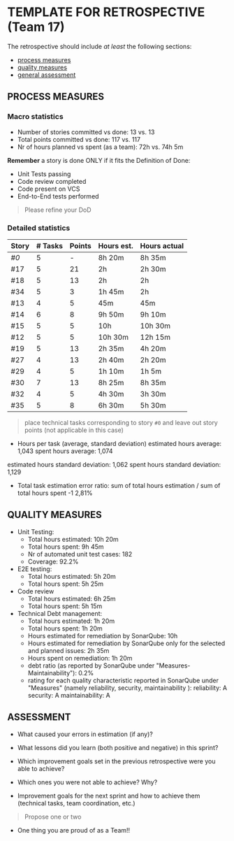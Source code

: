 TEMPLATE FOR RETROSPECTIVE (Team 17)
=====================================

The retrospective should include _at least_ the following
sections:

- [process measures](#process-measures)
- [quality measures](#quality-measures)
- [general assessment](#assessment)

## PROCESS MEASURES 

### Macro statistics

- Number of stories committed vs done: 13 vs. 13
- Total points committed vs done: 117 vs. 117
- Nr of hours planned vs spent (as a team): 72h vs. 74h 5m

**Remember**  a story is done ONLY if it fits the Definition of Done:
 
- Unit Tests passing
- Code review completed
- Code present on VCS
- End-to-End tests performed

> Please refine your DoD 

### Detailed statistics

| Story  | # Tasks | Points | Hours est. | Hours actual |
|--------|---------|--------|------------|--------------|
| _#0_   |      5  |    -   |  8h 20m    |  8h 35m      |
| #17    |     5   |    21    |       2h      |      2h 30m        |
|#18|5|13|2h|2h|
|#34|5|3|1h 45m|2h|
|#13|4|5|45m|45m|
|#14|6|8|9h 50m|9h 10m|
|#15|5|5|10h|10h 30m|
|#12|5|5|10h 30m|12h 15m|
|#19|5|13|2h 35m|4h 20m|
|#27|4|13|2h 40m|2h 20m|
|#29|4|5|1h 10m|1h 5m|
|#30|7|13|8h 25m|8h 35m|
|#32|4|5|4h 30m|3h 30m|
|#35|5|8|6h 30m|5h 30m|
   

> place technical tasks corresponding to story `#0` and leave out story points (not applicable in this case)

- Hours per task (average, standard deviation)
estimated hours average: 1,043
spent hours average: 1,074

estimated hours standard deviation: 1,062
spent hours standard deviation: 1,129

- Total task estimation error ratio: sum of total hours estimation / sum of total hours spent -1
2,81%
  
## QUALITY MEASURES 

- Unit Testing:
  - Total hours estimated: 10h 20m
  - Total hours spent: 9h 45m
  - Nr of automated unit test cases: 182
  - Coverage: 92.2%
- E2E testing:
  - Total hours estimated: 5h 20m
  - Total hours spent: 5h 25m
- Code review 
  - Total hours estimated: 6h 25m
  - Total hours spent: 5h 15m
- Technical Debt management:
  - Total hours estimated: 1h 20m
  - Total hours spent: 1h 20m
  - Hours estimated for remediation by SonarQube: 10h
  - Hours estimated for remediation by SonarQube only for the selected and planned issues: 2h 35m
  - Hours spent on remediation: 1h 20m
  - debt ratio (as reported by SonarQube under "Measures-Maintainability"): 0.2%
  - rating for each quality characteristic reported in SonarQube under "Measures" (namely reliability, security, maintainability ):
  reliability: A
  security: A
  maintainability: A
  


## ASSESSMENT

- What caused your errors in estimation (if any)?

- What lessons did you learn (both positive and negative) in this sprint?

- Which improvement goals set in the previous retrospective were you able to achieve? 
  
- Which ones you were not able to achieve? Why?

- Improvement goals for the next sprint and how to achieve them (technical tasks, team coordination, etc.)

> Propose one or two

- One thing you are proud of as a Team!!
